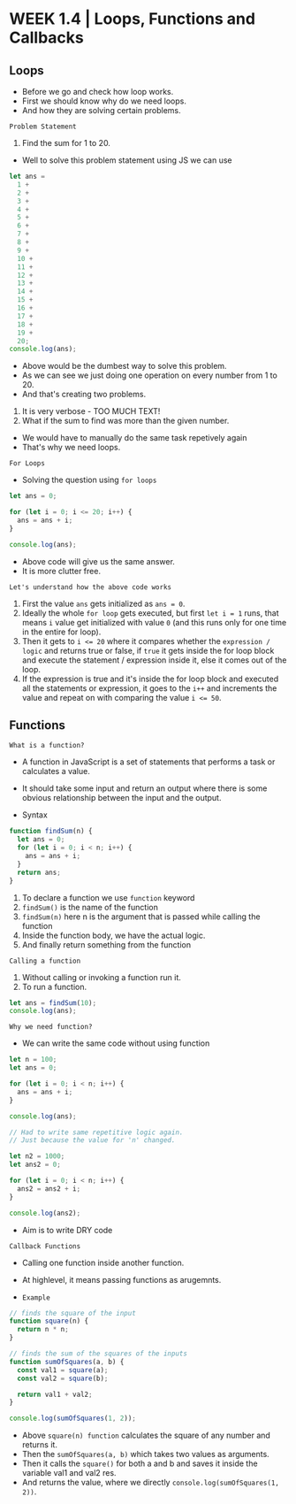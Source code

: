 # WEEK 1.4 | Loops, Functions and Callbacks

## Loops

- Before we go and check how loop works.
- First we should know why do we need loops.
- And how they are solving certain problems.

`Problem Statement`

1. Find the sum for 1 to 20.

- Well to solve this problem statement using JS we can use

```javascript
let ans =
  1 +
  2 +
  3 +
  4 +
  5 +
  6 +
  7 +
  8 +
  9 +
  10 +
  11 +
  12 +
  13 +
  14 +
  15 +
  16 +
  17 +
  18 +
  19 +
  20;
console.log(ans);
```

- Above would be the dumbest way to solve this problem.
- As we can see we just doing one operation on every number from 1 to 20.
- And that's creating two problems.

1. It is very verbose - TOO MUCH TEXT!
2. What if the sum to find was more than the given number.

- We would have to manually do the same task repetively again
- That's why we need loops.

`For Loops`

- Solving the question using `for loops`

```javascript
let ans = 0;

for (let i = 0; i <= 20; i++) {
  ans = ans + i;
}

console.log(ans);
```

- Above code will give us the same answer.
- It is more clutter free.

`Let's understand how the above code works`

1. First the value `ans` gets initialized as `ans = 0`.
2. Ideally the whole `for loop` gets executed, but first `let i = 1`
   runs, that means `i` value get initialized with value `0` (and this runs only for one time in the entire for loop).
3. Then it gets to `i <= 20` where it compares whether the `expression / logic` and
   returns true or false, if `true` it gets inside the for loop block
   and execute the statement / expression inside it, else it comes out of the loop.
4. If the expression is true and it's inside the for loop block and executed
   all the statements or expression, it goes to the `i++` and increments the value and repeat on with comparing the value `i <= 50`.

## Functions

`What is a function?`

- A function in JavaScript is a set of statements that performs a task
  or calculates a value.
- It should take some input and return an output where there is some obvious relationship between the input and the output.

- Syntax

```javascript
function findSum(n) {
  let ans = 0;
  for (let i = 0; i < n; i++) {
    ans = ans + i;
  }
  return ans;
}
```

1. To declare a function we use `function` keyword
2. `findSum()` is the name of the function
3. `findSum(n)` here n is the argument that is passed while calling the function
4. Inside the function body, we have the actual logic.
5. And finally return something from the function

`Calling a function`

1. Without calling or invoking a function run it.
2. To run a function.

```javascript
let ans = findSum(10);
console.log(ans);
```

`Why we need function?`

- We can write the same code without using function

```javascript
let n = 100;
let ans = 0;

for (let i = 0; i < n; i++) {
  ans = ans + i;
}

console.log(ans);

// Had to write same repetitive logic again.
// Just because the value for 'n' changed.

let n2 = 1000;
let ans2 = 0;

for (let i = 0; i < n; i++) {
  ans2 = ans2 + i;
}

console.log(ans2);
```

- Aim is to write DRY code

`Callback Functions`

- Calling one function inside another function.
- At highlevel, it means passing functions as arugemnts.

- `Example`

```javascript
// finds the square of the input
function square(n) {
  return n * n;
}

// finds the sum of the squares of the inputs
function sumOfSquares(a, b) {
  const val1 = square(a);
  const val2 = square(b);

  return val1 + val2;
}

console.log(sumOfSquares(1, 2));
```

- Above `square(n) function` calculates the square of any number and returns it.
- Then the `sumOfSquares(a, b)` which takes two values as arguments.
- Then it calls the `square()` for both a and b and saves it inside the variable
  val1 and val2 res.
- And returns the value, where we directly `console.log(sumOfSquares(1, 2))`.
